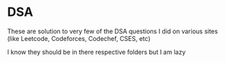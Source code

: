 # DSA
These are solution to very few of the DSA questions I did on various sites (like Leetcode, Codeforces, Codechef, CSES, etc)

I know they should be in there respective folders but I am lazy

